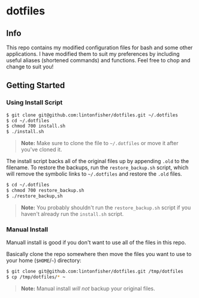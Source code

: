 # dotfiles

## Info

This repo contains my modified configuration files for bash and some other applications. I have modified them to suit my preferences by including useful aliases (shortened commands) and functions. Feel free to chop and change to suit you!

## Getting Started

### Using Install Script

```bash
$ git clone git@github.com:lintonfisher/dotfiles.git ~/.dotfiles
$ cd ~/.dotfiles
$ chmod 700 install.sh
$ ./install.sh
```

>__Note:__ Make sure to clone the file to `~/.dotfiles` or move it after you've cloned it.

The install script backs all of the original files up by appending `.old` to the filename. To restore the backups, run the `restore_backup.sh` script, which will remove the symbolic links to `~/.dotfiles` and restore the `.old` files.

```bash
$ cd ~/.dotfiles
$ chmod 700 restore_backup.sh
$ ./restore_backup,sh
```

>__Note:__ You probably shouldn't run the `restore_backup.sh` script if you haven't already run the `install.sh` script.

### Manual Install

Manuall install is good if you don't want to use all of the files in this repo.

Basically clone the repo somewhere then move the files you want to use to your home (`$HOME`/`~`) directory:

```bash
$ git clone git@github.com:lintonfisher/dotfiles.git /tmp/dotfiles
$ cp /tmp/dotfiles/* ~
```

>__Note:__ Manual install _will not_ backup your original files.
